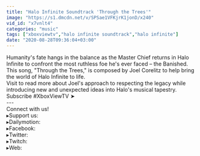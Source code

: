 ```yaml
---
title: "Halo Infinite Soundtrack 'Through the Trees'"
image: "https://s1.dmcdn.net/v/SPSae1VFKjrK1jonD/x240"
vid_id: "x7vnlt4"
categories: "music"
tags: ["xboxviewtv","halo infinite soundtrack","halo infinite"]
date: "2020-08-28T09:36:04+03:00"
---
```

Humanity's fate hangs in the balance as the Master Chief returns in Halo Infinite to confront the most ruthless foe he's ever faced – the Banished. This song, &quot;Through the Trees,&quot; is composed by Joel Corelitz to help bring the world of Halo Infinite to life.  <br>Visit  to read more about Joel's approach to respecting the legacy while introducing new and unexpected ideas into Halo's musical tapestry.   <br>Subscribe #XboxViewTV ➤   <br>---  <br>Connect with us!  <br>▸Support us:   <br>▸Dailymotion:   <br>▸Facebook:   <br>▸Twitter:   <br>▸Twitch:   <br>▸Web: 
